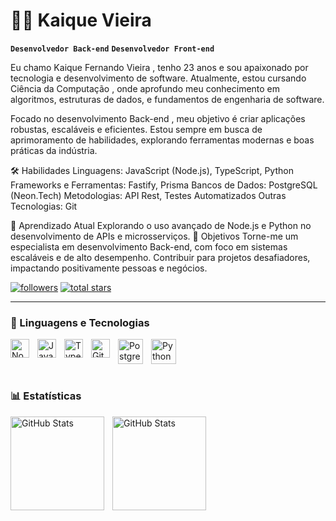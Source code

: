# 👨‍💻 Kaique Vieira

**`Desenvolvedor Back-end`** **`Desenvolvedor Front-end`**

Eu chamo Kaique Fernando Vieira , tenho 23 anos e sou apaixonado por tecnologia e desenvolvimento de software. Atualmente, estou cursando Ciência da Computação , onde aprofundo meu conhecimento em algoritmos, estruturas de dados, e fundamentos de engenharia de software.

Focado no desenvolvimento Back-end , meu objetivo é criar aplicações robustas, escaláveis ​​e eficientes. Estou sempre em busca de aprimoramento de habilidades, explorando ferramentas modernas e boas práticas da indústria.

🛠️ Habilidades
Linguagens: JavaScript (Node.js), TypeScript, Python
Frameworks e Ferramentas: Fastify, Prisma
Bancos de Dados: PostgreSQL (Neon.Tech)
Metodologias: API Rest, Testes Automatizados
Outras Tecnologias: Git

🌱 Aprendizado Atual
Explorando o uso avançado de Node.js e Python no desenvolvimento de APIs e microsserviços.
🎯 Objetivos
Torne-me um especialista em desenvolvimento Back-end, com foco em sistemas escaláveis ​​e de alto desempenho.
Contribuir para projetos desafiadores, impactando positivamente pessoas e negócios.

   <p align="left">
      <a href="https://github.com/FlexxTech?tab=followers">
         <img alt="followers" title="Follow me on Github" src="https://custom-icon-badges.demolab.com/github/followers/FlexxTech?color=236ad3&labelColor=1155ba&style=for-the-badge&logo=person-add&label=Follow&logoColor=white"/></a>
      <a href="https://github.com/FlexxTech?tab=repositories&sort=stargazers">
         <img alt="total stars" title="Total stars on GitHub" src="https://custom-icon-badges.demolab.com/github/stars/FlexxTech?color=55960c&style=for-the-badge&labelColor=488207&logo=star"/></a>
   </p>

---

### 🤖 Linguagens e Tecnologias

<img 
    align="left" 
    alt="NodeJs"
    title="NodeJs" 
    width="30px" 
    style="padding-right: 10px;" 
    src="https://cdn.jsdelivr.net/gh/devicons/devicon@latest/icons/nodejs/nodejs-original-wordmark.svg"
/>
<img 
    align="Python" 
    alt="Python" 
    title="CSS"
    width="40px" 
    style="padding-right: 10px;" 
    src="https://cdn.jsdelivr.net/gh/devicons/devicon@latest/icons/python/python-plain-wordmark.svg" 
/>
<img 
    align="left" 
    alt="JavaScript" 
    title="JavaScript"
    width="30px" 
    style="padding-right: 10px;" 
    src="https://cdn.jsdelivr.net/gh/devicons/devicon@latest/icons/javascript/javascript-original.svg" 
/>
<img 
    align="left" 
    alt="TypeScript"
    title="TypeScript" 
    width="30px" 
    style="padding-right: 10px;" 
    src="https://cdn.jsdelivr.net/gh/devicons/devicon@latest/icons/typescript/typescript-original.svg" 
/>
<img 
    align="left" 
    alt="Git" 
    title="Git" 
    width="30px" 
    style="padding-right: 10px;" 
    src="https://cdn.jsdelivr.net/gh/devicons/devicon@latest/icons/git/git-original.svg" 
/>
<img 
    align="left" 
    alt="PostgreSQL" 
    title="PostgreSQL" 
    width="40px" 
    style="padding-right: 10px;"      
    src="https://cdn.jsdelivr.net/gh/devicons/devicon@latest/icons/postgresql/postgresql-original-wordmark.svg" 
/>
<br/>
<br/>

### 📊 Estatísticas

<p>
  <img 
    align="left" 
    alt="GitHub Stats" 
    height="150" 
    style="padding-right: 10px;" 
    src="https://github-readme-stats.vercel.app/api?username=FlexxTech&show_icons=true&theme=shadow_red&include_all_commits=true&text_color=FFFF&locale=pt-br" 
  />

<img 
      align="left" 
      alt="GitHub Stats" 
      height="150" 
      src="https://github-readme-stats.vercel.app/api/top-langs/?username=FlexxTech&theme=shadow_red&layout=compact&custom_title=Tecnologias&text_color=FFFFF&langs_count=9" 
  />

</p>
